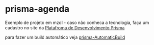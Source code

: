 # prisma-agenda

Exemplo de projeto em mzdl - caso não conheca a tecnologia, faça um cadastro no site da [Platafroma de Desenvolvimento Prisma](http://www.prisma.dev.br/)


para fazer um build automático veja [prisma-AutomaticBuild](https://github.com/mozaru/prisma-AutomaticBuild/)
